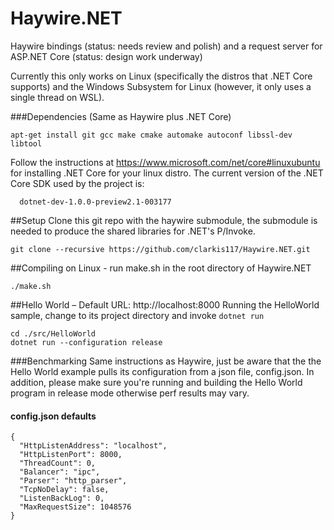 # Haywire.NET

Haywire bindings (status: needs review and polish) and a request server for ASP.NET Core (status: design work underway)

Currently this only works on Linux (specifically the distros that .NET Core supports) and the Windows Subsystem for Linux (however, it only uses a single thread on WSL).

###Dependencies (Same as Haywire plus .NET Core)
```
apt-get install git gcc make cmake automake autoconf libssl-dev libtool
```
Follow the instructions at https://www.microsoft.com/net/core#linuxubuntu for installing .NET Core for your linux distro. The current version of the .NET Core SDK used by the project is:
```
  dotnet-dev-1.0.0-preview2.1-003177
```


##Setup
Clone this git repo with the haywire submodule, the submodule is needed to produce the shared libraries for .NET's P/Invoke.
```
git clone --recursive https://github.com/clarkis117/Haywire.NET.git
```

##Compiling on Linux - run make.sh in the root directory of Haywire.NET
```
./make.sh
```

##Hello World – Default URL: http://localhost:8000
Running the HelloWorld sample, change to its project directory and invoke `dotnet run`
```
cd ./src/HelloWorld
dotnet run --configuration release
```

###Benchmarking 
Same instructions as Haywire, just be aware that the the Hello World example pulls its configuration from a json file, config.json. In addition, please make sure you're running and building the Hello World program in release mode otherwise perf results may vary.

#### config.json defaults
```
{
  "HttpListenAddress": "localhost",
  "HttpListenPort": 8000,
  "ThreadCount": 0,
  "Balancer": "ipc",
  "Parser": "http_parser",
  "TcpNoDelay": false,
  "ListenBackLog": 0,
  "MaxRequestSize": 1048576
}
```
